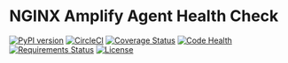 # NGINX Amplify Agent Health Check

[![PyPI version](https://img.shields.io/pypi/v/nginx-amplify-agent-health-check.svg)](https://pypi.org/project/nginx-amplify-agent-health-check)
[![CircleCI](https://circleci.com/gh/hiradyazdan/nginx-amplify-agent-health-check.svg?style=shield&circle-token=592d09559d8a59748ff9d1870a83cb5eb9cc621c)](https://circleci.com/gh/hiradyazdan/nginx-amplify-agent-health-check)
[![Coverage Status](https://coveralls.io/repos/github/hiradyazdan/nginx-amplify-agent-health-check/badge.svg?branch=master)](https://coveralls.io/github/hiradyazdan/nginx-amplify-agent-health-check?branch=master)
[![Code Health](https://landscape.io/github/hiradyazdan/nginx-amplify-agent-health-check/master/landscape.svg?style=flat&badge_auth_token=49645f59a46e447e823775fa30645d54)](https://landscape.io/github/hiradyazdan/nginx-amplify-agent-health-check/master)
[![Requirements Status](https://requires.io/github/hiradyazdan/nginx-amplify-agent-health-check/requirements.svg?branch=master)](https://requires.io/github/hiradyazdan/nginx-amplify-agent-health-check/requirements/?branch=master)
[![License](https://img.shields.io/pypi/l/nginx-amplify-agent-health-check.svg)](https://github.com/hiradyazdan/nginx-amplify-agent-health-check/blob/master/LICENSE.txt)
